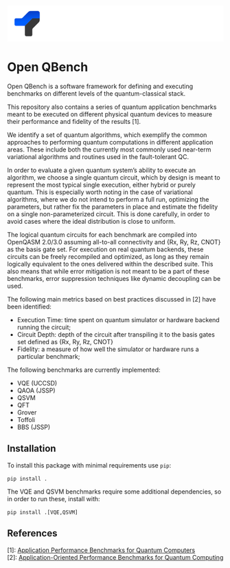 <p align="center">
  <img src="./docs/_static/logo-dark.svg" />
</p>

# Open QBench

Open QBench is a software framework for defining and executing benchmarks on different levels of the quantum-classical stack.

This repository also contains a series of quantum application benchmarks meant to be executed on different physical quantum devices to measure their performance and fidelity of the results [1].

We identify a set of quantum algorithms, which exemplify the common approaches to performing quantum computations in different application areas. These include both the currently most commonly used near-term variational algorithms and routines used in the fault-tolerant QC.

In order to evaluate a given quantum system’s ability to execute an algorithm, we choose a single quantum circuit, which by design is meant to represent the most typical single execution, either hybrid or purely quantum. This is especially worth noting in the case of variational algorithms, where we do not intend to perform a full run, optimizing the parameters, but rather fix the parameters in place and estimate the fidelity on a single non-parameterized circuit. This is done carefully, in order to avoid cases where the ideal distribution is close to uniform.

The logical quantum circuits for each benchmark are compiled into OpenQASM 2.0/3.0 assuming all-to-all connectivity and {Rx, Ry, Rz, CNOT} as the basis gate set. For execution on real quantum backends, these circuits can be freely recompiled and optimized, as long as they remain logically equivalent to the ones delivered within the described suite. This also means that while error mitigation is not meant to be a part of these benchmarks, error suppression techniques like dynamic decoupling can be used.

The following main metrics based on best practices discussed in [2] have been identified:
- Execution Time: time spent on quantum simulator or hardware backend running the circuit;
- Circuit Depth: depth of the circuit after transpiling it to the basis gates set defined as {Rx, Ry, Rz, CNOT}
- Fidelity: a measure of how well the simulator or hardware runs a particular benchmark;

The following benchmarks are currently implemented:

- VQE (UCCSD)
- QAOA (JSSP)
- QSVM
- QFT
- Grover
- Toffoli
- BBS (JSSP)

## Installation
To install this package with minimal requirements use `pip`:
```
pip install .
```
The VQE and QSVM benchmarks require some additional dependencies, so in order to run these, install with:
```
pip install .[VQE,QSVM]
```

## References
[1]: [Application Performance Benchmarks for Quantum Computers](https://arxiv.org/abs/2310.13637) \
[2]: [Application-Oriented Performance Benchmarks for Quantum Computing](https://arxiv.org/abs/2110.03137)
